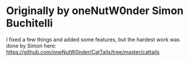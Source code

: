 # Originally by oneNutW0nder Simon Buchitelli

I fixed a few things and added some features, but the hardest work was done by Simon here:
https://github.com/oneNutW0nder/CatTails/tree/master/cattails
